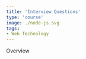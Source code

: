 ```yaml
---
title: 'Interview Questions'
type: 'course'
image: ./node-js.svg
tags:
- Web Technology
---
```

Overview